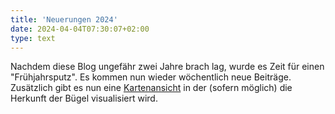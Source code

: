 ```yaml
---
title: 'Neuerungen 2024'
date: 2024-04-04T07:30:07+02:00
type: text
---
```


Nachdem diese Blog ungefähr zwei Jahre brach lag, wurde es Zeit für einen "Frühjahrsputz". Es kommen nun wieder wöchentlich neue Beiträge. Zusätzlich gibt es nun eine [Kartenansicht](/map/) in der (sofern möglich) die Herkunft der Bügel visualisiert wird.
